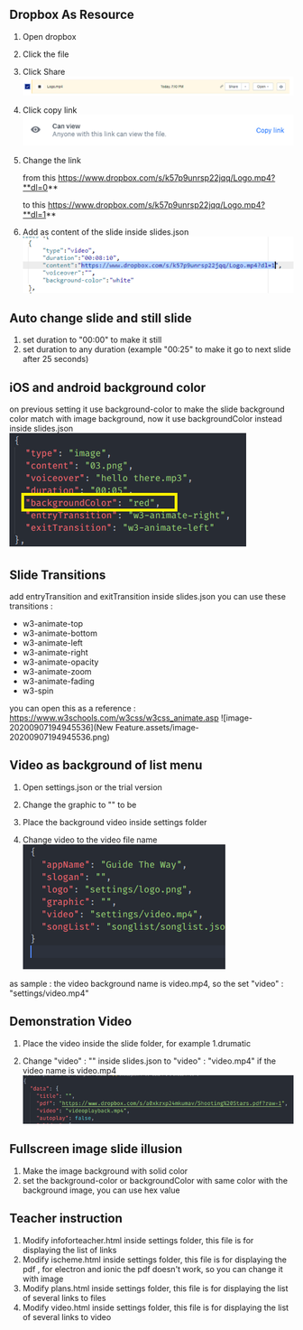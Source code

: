 ## Dropbox As Resource

1. Open dropbox

2. Click the file

3. Click Share
   ![image-20200907193459398](./New_Feature.assets/image-20200907193459398.png)

4. Click copy link
   ![image-20200907193515978](./New_Feature.assets/image-20200907193515978.png)

5. Change the link 

   from this https://www.dropbox.com/s/k57p9unrsp22jqq/Logo.mp4?**dl=0**

   to this https://www.dropbox.com/s/k57p9unrsp22jqq/Logo.mp4?**dl=1**

6. Add as content of the slide inside slides.json
   ![image-20200907193438047](./New_Feature.assets/image-20200907193438047.png)


## Auto change slide and still slide

1. set duration to "00:00" to make it still
2. set duration to any duration (example "00:25" to make it go to next slide after 25 seconds) 

## iOS and android background color

on previous setting it use background-color to make the slide background color match with image background, now it use backgroundColor instead inside slides.json
![image-20200907194920901](./New_Feature.assets/image-20200907194920901.png)

## Slide Transitions

add entryTransition and exitTransition  inside slides.json
you can use these transitions :
- w3-animate-top	
- w3-animate-bottom
- w3-animate-left
- w3-animate-right
- w3-animate-opacity
- w3-animate-zoom
- w3-animate-fading
- w3-spin

you can open this as a reference : https://www.w3schools.com/w3css/w3css_animate.asp
![image-20200907194945536](New Feature.assets/image-20200907194945536.png)

## Video as background of list menu

1. Open settings.json or the trial version

2. Change the graphic to "" to be 

3. Place the background video inside settings folder

4. Change video to the video file name
   ![image-20200907195513571](./New_Feature.assets/image-20200907195513571.png)

as sample : the video background name is video.mp4, so the set "video" : "settings/video.mp4"

## Demonstration Video

1. Place the video inside the slide folder, for example 1.drumatic

2. Change "video" : "" inside slides.json to "video" : "video.mp4" if the video name is video.mp4
   ![image-20200907200436768](./New_Feature.assets/image-20200907200436768.png)

## Fullscreen image slide illusion

1. Make the image background with solid color
2. set the background-color or backgroundColor with same color with the background image, you can use hex value

## Teacher instruction

1. Modify infoforteacher.html inside settings folder, this file is for displaying the list of links
2. Modify ischeme.html inside settings folder, this file is for displaying the pdf , for electron and ionic the pdf doesn't work, so you can change it with image
3. Modify plans.html inside settings folder, this file is for displaying the list of several links to files
4. Modify video.html inside settings folder, this file is for displaying the list of several links to video
